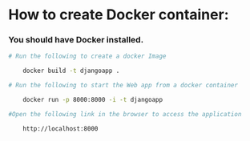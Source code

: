 # How to create Docker container:

### You should have Docker installed.

```bash
# Run the following to create a docker Image

	docker build -t djangoapp .
```

```bash
# Run the following to start the Web app from a docker container

   	docker run -p 8000:8000 -i -t djangoapp
```

```bash
#Open the following link in the browser to access the application

   	http://localhost:8000
```

